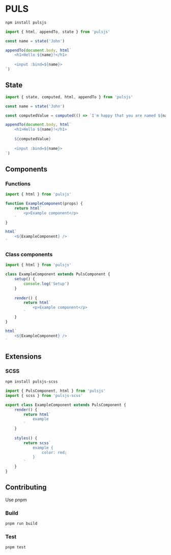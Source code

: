 # PULS

```bash
npm install pulsjs
```

```js
import { html, appendTo, state } from 'pulsjs'

const name = state('John')

appendTo(document.body, html`
    <h1>Hello ${name}!</h1>
    
    <input :bind=${name}>
`)
```


## State
```js
import { state, computed, html, appendTo } from 'pulsjs'

const name = state('John')

const computedValue = computed(() => `I'm happy that you are named ${name.value}`)

appendTo(document.body, html`
    <h1>Hello ${name}!</h1>
    
    ${computedValue}
    
    <input :bind=${name}>
`)
```

## Components
### Functions
```js
import { html } from 'pulsjs'

function ExampleComponent(props) {
    return html`
        <p>Example component</p>
    `
}

html`
    <${ExampleComponent} />
`
```
### Class components
```js
import { html } from 'pulsjs'

class ExampleComponent extends PulsComponent {
    setup() {
        console.log('Setup')
    }
    
    render() {
        return html`
            <p>Example component</p>
        `
    }
}

html`
    <${ExampleComponent} />
`
```


## Extensions
### SCSS
```bash
npm install pulsjs-scss
```
```js
import { PulsComponent, html } from 'pulsjs'
import { scss } from 'pulsjs-scss'

export class ExampleComponent extends PulsComponent {
    render() {
        return html`
            example
        `
    }
    
    styles() {
        return scss`
            example {
                color: red;
            }
        `
    }
}
```



## Contributing
Use pnpm

### Build
```bash
pnpm run build
```

### Test
```bash
pnpm test
```
